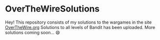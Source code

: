 # OverTheWireSolutions
Hey! This repository consists of my solutions to the wargames in the site [OverTheWire.org](http://overthewire.org/wargames/)
Solutions to all levels of Bandit has been uploaded.
More solutions coming soon... :smile:
